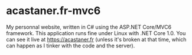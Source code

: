 # acastaner.fr-mvc6
My personnal website, written in C# using the ASP.NET Core/MVC6 framework. This application runs fine under Linux with .NET Core 1.0. You can see it live at https://acastaner.fr (unless it's broken at that time, which can happen as I tinker with the code and the server).
